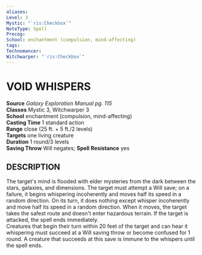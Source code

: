 ```yaml
---
aliases: 
Level: 3
Mystic: "`ris:Checkbox`"
NoteType: Spell
Precog: 
School: enchantment (compulsion, mind-affecting)
tags: 
Technomancer: 
Witchwarper: "`ris:Checkbox`"
---
```

# VOID WHISPERS

**Source** _Galaxy Exploration Manual pg. 115_  
**Classes** Mystic 3, Witchwarper 3  
**School** enchantment (compulsion, mind-affecting)  
**Casting Time** 1 standard action  
**Range** close (25 ft. + 5 ft./2 levels)  
**Targets** one living creature  
**Duration** 1 round/3 levels  
**Saving Throw** Will negates; **Spell Resistance** yes

## DESCRIPTION

The target's mind is flooded with elder mysteries from the dark between the stars, galaxies, and dimensions. The target must attempt a Will save; on a failure, it begins whispering incoherently and moves half its speed in a random direction. On its turn, it does nothing except whisper incoherently and move half its speed in a random direction. When it moves, the target takes the safest route and doesn't enter hazardous terrain. If the target is attacked, the spell ends immediately.  
Creatures that begin their turn within 20 feet of the target and can hear it whispering must succeed at a Will saving throw or become confused for 1 round. A creature that succeeds at this save is immune to the whispers until the spell ends.